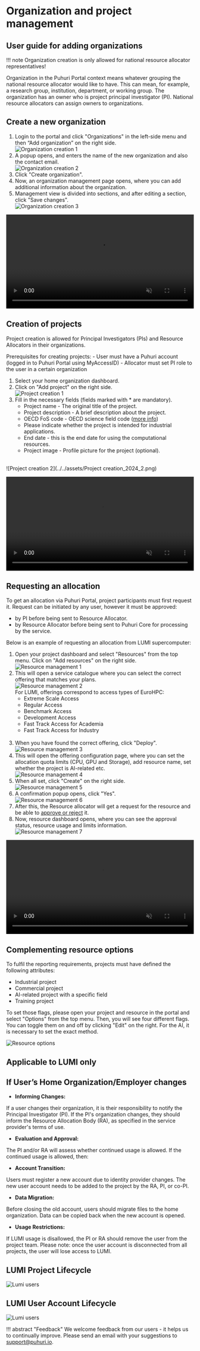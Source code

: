 # Organization and project management

## User guide for adding organizations

!!! note
    Organization creation is only allowed for national resource allocator representatives!

Organization in the Puhuri Portal context means whatever grouping the national resource allocator would like to have.
This can mean, for example, a research group, institution, department, or working group. The organization has an owner
who is project principal investigator (PI). National resource allocators can assign owners to organizations.

## Create a new organization

1. Login to the portal and click "Organizations" in the left-side menu and then “Add organization” on the right side.<br>
![Organization creation 1](../../assets/Organizations_homepage_2024_1.png)<br>
2. A popup opens, and enters the name of the new organization and also the contact email.<br>
![Organization creation 2](../../assets/Organization_creation_2024_2.png)<br>
3. Click "Create organization".
4. Now, an organization management page opens, where you can add additional information about the organization.
5. Management view is divided into sections, and after editing a section, click "Save changes".<br>
![Organization creation 3](../../assets/Organization_creation_2024_3.png)<br>

<video controls width="100%" autoplay="true" muted loop >
  <source src="../../../assets/videos/create_org.mp4" type="video/mp4">
</video>


## Creation of projects

Project creation is allowed for Principal Investigators (PIs) and Resource Allocators in their organizations.

Prerequisites for creating projects:
    - User must have a Puhuri account (logged in to Puhuri Portal using MyAccessID)
    - Allocator must set PI role to the user in a certain organization

1. Select your home organization dashboard.
2. Click on "Add project" on the right side.<br>
![Project creation 1](../../assets/Project_creation_2024_1.png)<br>
3. Fill in the necessary fields (fields marked with * are mandatory).
    - Project name - The original title of the project.
    - Project description - A brief description about the project.
    - OECD FoS code - OECD science field code ([more info](https://joinup.ec.europa.eu/collection/eu-semantic-interoperability-catalogue/solution/field-science-and-technology-classification/about))
    - Please indicate whether the project is intended for industrial applications.
    - End date - this is the end date for using the computational resources.
    - Project image - Profile picture for the project (optional).
  
<br>![Project creation 2](../../assets/Project creation_2024_2.png)<br>

<video controls width="100%" autoplay="true" muted loop >
  <source src="../../../assets/videos/how_to_add_project_1.mp4" type="video/mp4">
</video>

## Requesting an allocation

To get an allocation via Puhuri Portal, project participants must first request it.
Request can be initiated by any user, however it must be approved:

 - by PI before being sent to Resource Allocator.
 - by Resource Allocator before being sent to Puhuri Core for processing by the service.

Below is an example of requesting an allocation from LUMI supercomputer:

1. Open your project dashboard and select "Resources" from the top menu. Click on "Add resources" on the right side.<br>![Resource management 1](../../assets/Resource_management_2024_1.png)<br>
2. This will open a service catalogue where you can select the correct offering that matches your plans.<br>![Resource management 2](../../assets/Resource_management_2024_2.png)<br>
   For LUMI, offerings correspond to access types of EuroHPC:
    - Extreme Scale Access
    - Regular Access
    - Benchmark Access
    - Development Access
    - Fast Track Access for Academia
    - Fast Track Access for Industry<br><br>
3. When you have found the correct offering, click "Deploy". <br>![Resource management 3](../../assets/Resource_management_2024_3.png)<br>
4. This will open the offering configuration page, where you can set the allocation quota limits (CPU, GPU and Storage), add resource name, set whether the project is AI-related etc.<br>![Resource management 4](../../assets/Resource_management_2024_4.png)<br>
5. When all set, click "Create" on the right side.<br>![Resource management 5](../../assets/Resource_management_2024_5.png)<br>
6. A confirmation popup opens, click "Yes".<br>![Resource management 6](../../assets/Resource_management_2024_6.png)<br>
7. After this, the Resource allocator will get a request for the resource and be able to [approve or reject](project_approval_shared.md) it.
8. Now, resource dashboard opens, where you can see the approval status, resource usage and limits information.<br>![Resource management 7](../../assets/Resource_management_2024_7.png)<br>

<video controls width="100%" autoplay="true" muted loop >
  <source src="../../../assets/videos/how_to_add_resource.mp4" type="video/mp4">
</video>

## Complementing resource options

To fulfil the reporting requirements, projects must have defined the following attributes:

- Industrial project
- Commercial project
- AI-related project with a specific field
- Training project

To set those flags, please open your project and resource in the portal and select "Options" from the top menu. Then, you will see four different flags. You can toggle them on and off by clicking "Edit" on the right. For the AI, it is necessary to set the exact method.

![Resource options](../../assets/Resource_options.jpg)

## Applicable to LUMI only

## If User’s Home Organization/Employer changes

- <b>Informing Changes:</b>

If a user changes their organization, it is their responsibility to notify the Principal Investigator (PI).
If the PI's organization changes, they should inform the Resource Allocation Body (RA), as specified in the service provider's terms of use.

- <b>Evaluation and Approval:</b>

The PI and/or RA will assess whether continued usage is allowed. If the continued usage is allowed, then:

- <b>Account Transition:</b>

Users must register a new account due to identity provider changes.
The new user account needs to be added to the project by the RA, PI, or co-PI.

- <b>Data Migration:</b>

Before closing the old account, users should migrate files to the home organization.
Data can be copied back when the new account is opened.

- <b>Usage Restrictions:</b>

If LUMI usage is disallowed, the PI or RA should remove the user from the project team. Please note: once the user account is disconnected from all projects, the user will lose access to LUMI.


## LUMI Project Lifecycle

   ![Lumi users](../assets/lumi_user_flow.png)



## LUMI User Account Lifecycle

![Lumi users](../assets/user_account_life_cycle.png)


!!! abstract "Feedback" 
    We welcome feedback from our users - it helps us to continually improve. Please send an email with your suggestions to [support@puhuri.io](mailto:support@puhuri.io).


